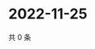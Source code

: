 # 2022-11-25

共 0 条

<!-- BEGIN WEIBO -->
<!-- 最后更新时间 Fri Nov 25 2022 01:13:36 GMT+0800 (China Standard Time) -->

<!-- END WEIBO -->
